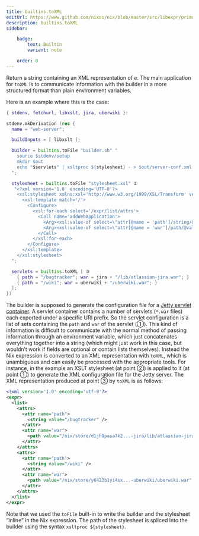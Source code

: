 ```yaml
---
title: builtins.toXML
editUrl: https://www.github.com/nixos/nix/blob/master/src/libexpr/primops.cc
description: builtins.toXML
sidebar:

    badge:
        text: Builtin
        variant: note

    order: 0
---
```


Return a string containing an XML representation of *e*. The main
application for `toXML` is to communicate information with the
builder in a more structured format than plain environment
variables.

Here is an example where this is the case:

```nix
{ stdenv, fetchurl, libxslt, jira, uberwiki }:

stdenv.mkDerivation (rec {
  name = "web-server";

  buildInputs = [ libxslt ];

  builder = builtins.toFile "builder.sh" "
    source $stdenv/setup
    mkdir $out
    echo "$servlets" | xsltproc ${stylesheet} - > $out/server-conf.xml ①
  ";

  stylesheet = builtins.toFile "stylesheet.xsl" ②
   "<?xml version='1.0' encoding='UTF-8'?>
    <xsl:stylesheet xmlns:xsl='http://www.w3.org/1999/XSL/Transform' version='1.0'>
      <xsl:template match='/'>
        <Configure>
          <xsl:for-each select='/expr/list/attrs'>
            <Call name='addWebApplication'>
              <Arg><xsl:value-of select=\"attr[@name = 'path']/string/@value\" /></Arg>
              <Arg><xsl:value-of select=\"attr[@name = 'war']/path/@value\" /></Arg>
            </Call>
          </xsl:for-each>
        </Configure>
      </xsl:template>
    </xsl:stylesheet>
  ";

  servlets = builtins.toXML [ ③
    { path = "/bugtracker"; war = jira + "/lib/atlassian-jira.war"; }
    { path = "/wiki"; war = uberwiki + "/uberwiki.war"; }
  ];
})
```

The builder is supposed to generate the configuration file for a
[Jetty servlet container](http://jetty.mortbay.org/). A servlet
container contains a number of servlets (`*.war` files) each
exported under a specific URI prefix. So the servlet configuration
is a list of sets containing the `path` and `war` of the servlet
(①). This kind of information is difficult to communicate with the
normal method of passing information through an environment
variable, which just concatenates everything together into a
string (which might just work in this case, but wouldn’t work if
fields are optional or contain lists themselves). Instead the Nix
expression is converted to an XML representation with `toXML`,
which is unambiguous and can easily be processed with the
appropriate tools. For instance, in the example an XSLT stylesheet
(at point ②) is applied to it (at point ①) to generate the XML
configuration file for the Jetty server. The XML representation
produced at point ③ by `toXML` is as follows:

```xml
<?xml version='1.0' encoding='utf-8'?>
<expr>
  <list>
    <attrs>
      <attr name="path">
        <string value="/bugtracker" />
      </attr>
      <attr name="war">
        <path value="/nix/store/d1jh9pasa7k2...-jira/lib/atlassian-jira.war" />
      </attr>
    </attrs>
    <attrs>
      <attr name="path">
        <string value="/wiki" />
      </attr>
      <attr name="war">
        <path value="/nix/store/y6423b1yi4sx...-uberwiki/uberwiki.war" />
      </attr>
    </attrs>
  </list>
</expr>
```

Note that we used the `toFile` built-in to write the builder and
the stylesheet “inline” in the Nix expression. The path of the
stylesheet is spliced into the builder using the syntax `xsltproc
${stylesheet}`.



